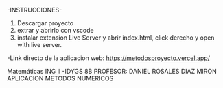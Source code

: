 -INSTRUCCIONES-
1. Descargar proyecto
2. extrar y abrirlo con vscode
3. instalar extension Live Server y abrir index.html, click derecho y open with live server.

-Link directo de la aplicacion web: https://metodosproyecto.vercel.app/
 
Matemáticas ING ll -IDYGS 8B
PROFESOR: DANIEL ROSALES DIAZ MIRON
APLICACION METODOS NUMERICOS
